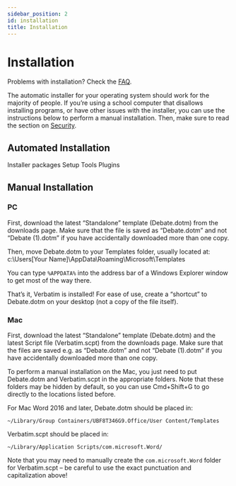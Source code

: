 ```yaml
---
sidebar_position: 2
id: installation
title: Installation
---
```


# Installation

Problems with installation? Check the [FAQ](../faq).

The automatic installer for your operating system should work for the majority of people. If you’re using a school computer that disallows installing programs, or have other issues with the installer, you can use the instructions below to perform a manual installation. Then, make sure to read the section on [Security](./security).

## Automated Installation

Installer packages
Setup Tools
Plugins

## Manual Installation

### PC

First, download the latest “Standalone” template (Debate.dotm) from the downloads page. Make sure that the file is saved as “Debate.dotm” and not “Debate (1).dotm” if you have accidentally downloaded more than one copy.

Then, move Debate.dotm to your Templates folder, usually located at:
c:\Users\[Your Name]\AppData\Roaming\Microsoft\Templates

You can type `%APPDATA%` into the address bar of a Windows Explorer window to get most of the way there.

That’s it, Verbatim is installed! For ease of use, create a “shortcut” to Debate.dotm on your desktop (not a copy of the file itself).

### Mac

First, download the latest “Standalone” template (Debate.dotm) and the latest Script file (Verbatim.scpt) from the downloads page. Make sure that the files are saved e.g. as “Debate.dotm” and not “Debate (1).dotm” if you have accidentally downloaded more than one copy.

To perform a manual installation on the Mac, you just need to put Debate.dotm and Verbatim.scpt in the appropriate folders. Note that these folders may be hidden by default, so you can use Cmd+Shift+G to go directly to the locations listed before.

For Mac Word 2016 and later, Debate.dotm should be placed in:
```
~/Library/Group Containers/UBF8T346G9.Office/User Content/Templates
```

Verbatim.scpt should be placed in:
```
~/Library/Application Scripts/com.microsoft.Word/
```

Note that you may need to manually create the `com.microsoft.Word` folder for Verbatim.scpt – be careful to use the exact punctuation and capitalization above!
